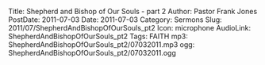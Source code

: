 Title: Shepherd and Bishop of Our Souls - part 2
Author: Pastor Frank Jones
PostDate: 2011-07-03
Date: 2011-07-03
Category: Sermons
Slug: 2011/07/ShepherdAndBishopOfOurSouls_pt2
Icon: microphone
AudioLink: ShepherdAndBishopOfOurSouls_pt2
Tags: FAITH
mp3: ShepherdAndBishopOfOurSouls_pt2/07032011.mp3
ogg: ShepherdAndBishopOfOurSouls_pt2/07032011.ogg
